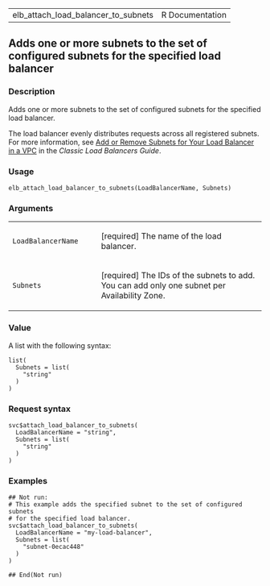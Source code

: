 <table style="width: 100%;">
<tbody>
<tr class="odd">
<td>elb_attach_load_balancer_to_subnets</td>
<td style="text-align: right;">R Documentation</td>
</tr>
</tbody>
</table>

## Adds one or more subnets to the set of configured subnets for the specified load balancer

### Description

Adds one or more subnets to the set of configured subnets for the
specified load balancer.

The load balancer evenly distributes requests across all registered
subnets. For more information, see [Add or Remove Subnets for Your Load
Balancer in a
VPC](https://docs.aws.amazon.com/elasticloadbalancing/latest/classic/elb-manage-subnets.html)
in the *Classic Load Balancers Guide*.

### Usage

    elb_attach_load_balancer_to_subnets(LoadBalancerName, Subnets)

### Arguments

<table>
<colgroup>
<col style="width: 35%" />
<col style="width: 65%" />
</colgroup>
<tbody>
<tr class="odd">
<td><code
id="elb_attach_load_balancer_to_subnets_:_LoadBalancerName">LoadBalancerName</code></td>
<td><p>[required] The name of the load balancer.</p></td>
</tr>
<tr class="even">
<td><code
id="elb_attach_load_balancer_to_subnets_:_Subnets">Subnets</code></td>
<td><p>[required] The IDs of the subnets to add. You can add only one
subnet per Availability Zone.</p></td>
</tr>
</tbody>
</table>

### Value

A list with the following syntax:

    list(
      Subnets = list(
        "string"
      )
    )

### Request syntax

    svc$attach_load_balancer_to_subnets(
      LoadBalancerName = "string",
      Subnets = list(
        "string"
      )
    )

### Examples

    ## Not run: 
    # This example adds the specified subnet to the set of configured subnets
    # for the specified load balancer.
    svc$attach_load_balancer_to_subnets(
      LoadBalancerName = "my-load-balancer",
      Subnets = list(
        "subnet-0ecac448"
      )
    )

    ## End(Not run)
